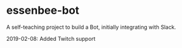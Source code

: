 # essenbee-bot
A self-teaching project to build a Bot, initially integrating with Slack.

2019-02-08: Added Twitch support
